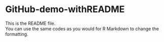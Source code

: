 # GitHub-demo-withREADME

This is the README file.  
You can use the same codes as you would for R Markdown to change the formatting.
